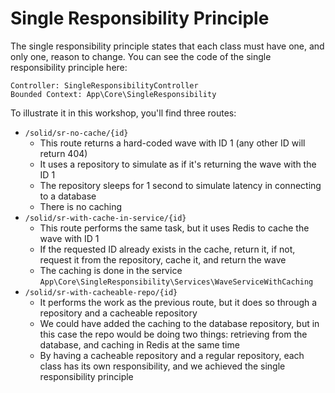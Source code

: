# Single Responsibility Principle

The single responsibility principle states that each class must have one, and only one, reason to change.
You can see the code of the single responsibility principle here:
```
Controller: SingleResponsibilityController
Bounded Context: App\Core\SingleResponsibility
```
To illustrate it in this workshop, you'll find three routes:
* `/solid/sr-no-cache/{id}`
  * This route returns a hard-coded wave with ID 1 (any other ID will return 404)
  * It uses a repository to simulate as if it's returning the wave with the ID 1
  * The repository sleeps for 1 second to simulate latency in connecting to a database
  * There is no caching
* `/solid/sr-with-cache-in-service/{id}`
  * This route performs the same task, but it uses Redis to cache the wave with ID 1
  * If the requested ID already exists in the cache, return it, if not, request it from the repository, cache it, and return the wave
  * The caching is done in the service `App\Core\SingleResponsibility\Services\WaveServiceWithCaching`
* `/solid/sr-with-cacheable-repo/{id}`
  * It performs the work as the previous route, but it does so through a repository and a cacheable repository
  * We could have added the caching to the database repository, but in this case the repo would be doing two things: retrieving from the database, and caching in Redis at the same time
  * By having a cacheable repository and a regular repository, each class has its own responsibility, and we achieved the single responsibility principle
